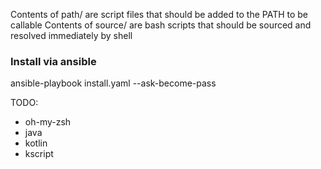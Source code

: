 Contents of path/ are script files that should be added to the PATH to be callable
Contents of source/ are bash scripts that should be sourced and resolved immediately by shell

### Install via ansible
ansible-playbook install.yaml --ask-become-pass

TODO:
* oh-my-zsh
* java
* kotlin
* kscript
